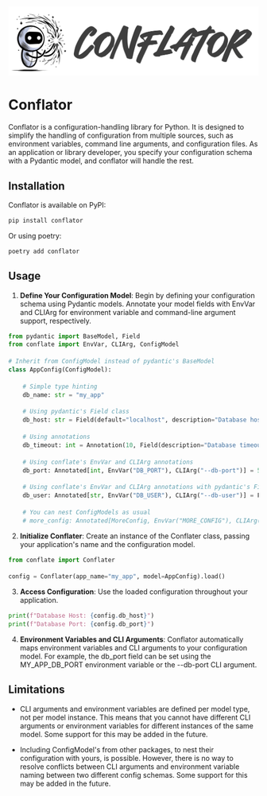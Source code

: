 ![conflator logo](docs/conflator.png)

# Conflator

Conflator is a configuration-handling library for Python. It is designed to simplify the handling of configuration from multiple sources, such as environment variables, command line arguments, and configuration files. As an application or library developer, you specify your configuration schema with a Pydantic model, and conflator will handle the rest.

## Installation

Conflator is available on PyPI:

```bash
pip install conflator
```

Or using poetry:

```bash
poetry add conflator
```

## Usage

1. **Define Your Configuration Model**: Begin by defining your configuration schema using Pydantic models. Annotate your model fields with EnvVar and CLIArg for environment variable and command-line argument support, respectively.

```python
from pydantic import BaseModel, Field
from conflate import EnvVar, CLIArg, ConfigModel

# Inherit from ConfigModel instead of pydantic's BaseModel
class AppConfig(ConfigModel):

    # Simple type hinting
    db_name: str = "my_app"

    # Using pydantic's Field class
    db_host: str = Field(default="localhost", description="Database host")

    # Using annotations
    db_timeout: int = Annotation(10, Field(description="Database timeout")))

    # Using conflate's EnvVar and CLIArg annotations
    db_port: Annotated[int, EnvVar("DB_PORT"), CLIArg("--db-port")] = 5432

    # Using conflate's EnvVar and CLIArg annotations with pydantic's Field class
    db_user: Annotated[str, EnvVar("DB_USER"), CLIArg("--db-user")] = Field(description="Database user")

    # You can nest ConfigModels as usual
    # more_config: Annotated[MoreConfig, EnvVar("MORE_CONFIG"), CLIArg("--more-config")] = DbConfig()
```

2. **Initialize Conflater**: Create an instance of the Conflater class, passing your application's name and the configuration model.

```python
from conflate import Conflater

config = Conflater(app_name="my_app", model=AppConfig).load()
```

3. **Access Configuration**: Use the loaded configuration throughout your application.
```python
print(f"Database Host: {config.db_host}")
print(f"Database Port: {config.db_port}")
```

4. **Environment Variables and CLI Arguments**: Conflator automatically maps environment variables and CLI arguments to your configuration model. For example, the db_port field can be set using the MY_APP_DB_PORT environment variable or the --db-port CLI argument.


## Limitations

* CLI arguments and environment variables are defined per model type, not per model instance. This means that you cannot have different CLI arguments or environment variables for different instances of the same model. Some support for this may be added in the future.

* Including ConfigModel's from other packages, to nest their configuration with yours, is possible. However, there is no way to resolve conflicts between CLI arguments and environment variable naming between two different config schemas. Some support for this may be added in the future.
